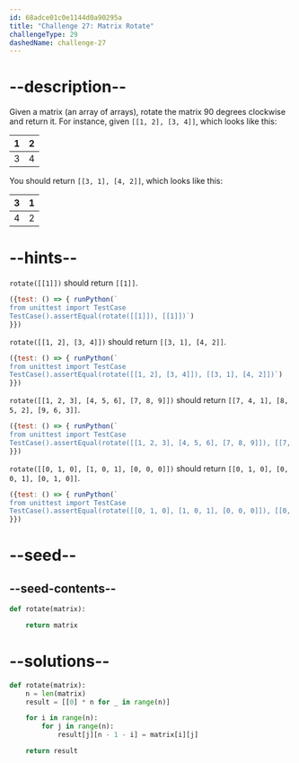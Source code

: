 ```yaml
---
id: 68adce01c0e1144d0a90295a
title: "Challenge 27: Matrix Rotate"
challengeType: 29
dashedName: challenge-27
---
```


# --description--

Given a matrix (an array of arrays), rotate the matrix 90 degrees clockwise and return it. For instance, given `[[1, 2], [3, 4]]`, which looks like this:

| 1 | 2 |
| - | - |
| 3 | 4 |

You should return `[[3, 1], [4, 2]]`, which looks like this:

| 3 | 1 |
| - | - |
| 4 | 2 |

# --hints--

`rotate([[1]])` should return `[[1]]`.

```js
({test: () => { runPython(`
from unittest import TestCase
TestCase().assertEqual(rotate([[1]]), [[1]])`)
}})
```

`rotate([[1, 2], [3, 4]])` should return `[[3, 1], [4, 2]]`.

```js
({test: () => { runPython(`
from unittest import TestCase
TestCase().assertEqual(rotate([[1, 2], [3, 4]]), [[3, 1], [4, 2]])`)
}})
```

`rotate([[1, 2, 3], [4, 5, 6], [7, 8, 9]])` should return `[[7, 4, 1], [8, 5, 2], [9, 6, 3]]`.

```js
({test: () => { runPython(`
from unittest import TestCase
TestCase().assertEqual(rotate([[1, 2, 3], [4, 5, 6], [7, 8, 9]]), [[7, 4, 1], [8, 5, 2], [9, 6, 3]])`)
}})
```

`rotate([[0, 1, 0], [1, 0, 1], [0, 0, 0]])` should return `[[0, 1, 0], [0, 0, 1], [0, 1, 0]]`.

```js
({test: () => { runPython(`
from unittest import TestCase
TestCase().assertEqual(rotate([[0, 1, 0], [1, 0, 1], [0, 0, 0]]), [[0, 1, 0], [0, 0, 1], [0, 1, 0]])`)
}})
```

# --seed--

## --seed-contents--

```py
def rotate(matrix):

    return matrix
```

# --solutions--

```py
def rotate(matrix):
    n = len(matrix)
    result = [[0] * n for _ in range(n)]

    for i in range(n):
        for j in range(n):
            result[j][n - 1 - i] = matrix[i][j]

    return result
```
